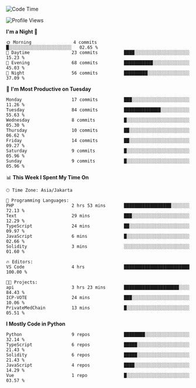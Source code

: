 <!--START_SECTION:waka-->
![Code Time](http://img.shields.io/badge/Code%20Time-1%2C556%20hrs%2045%20mins-blue)

![Profile Views](http://img.shields.io/badge/Profile%20Views-2-blue)

**I'm a Night 🦉** 

```text
🌞 Morning                4 commits           █░░░░░░░░░░░░░░░░░░░░░░░░   02.65 % 
🌆 Daytime                23 commits          ████░░░░░░░░░░░░░░░░░░░░░   15.23 % 
🌃 Evening                68 commits          ███████████░░░░░░░░░░░░░░   45.03 % 
🌙 Night                  56 commits          █████████░░░░░░░░░░░░░░░░   37.09 % 
```
📅 **I'm Most Productive on Tuesday** 

```text
Monday                   17 commits          ███░░░░░░░░░░░░░░░░░░░░░░   11.26 % 
Tuesday                  84 commits          ██████████████░░░░░░░░░░░   55.63 % 
Wednesday                8 commits           █░░░░░░░░░░░░░░░░░░░░░░░░   05.30 % 
Thursday                 10 commits          ██░░░░░░░░░░░░░░░░░░░░░░░   06.62 % 
Friday                   14 commits          ██░░░░░░░░░░░░░░░░░░░░░░░   09.27 % 
Saturday                 9 commits           █░░░░░░░░░░░░░░░░░░░░░░░░   05.96 % 
Sunday                   9 commits           █░░░░░░░░░░░░░░░░░░░░░░░░   05.96 % 
```


📊 **This Week I Spent My Time On** 

```text
🕑︎ Time Zone: Asia/Jakarta

💬 Programming Languages: 
PHP                      2 hrs 53 mins       ██████████████████░░░░░░░   72.13 % 
Text                     29 mins             ███░░░░░░░░░░░░░░░░░░░░░░   12.29 % 
TypeScript               24 mins             ██░░░░░░░░░░░░░░░░░░░░░░░   09.97 % 
JavaScript               6 mins              █░░░░░░░░░░░░░░░░░░░░░░░░   02.66 % 
Solidity                 3 mins              ░░░░░░░░░░░░░░░░░░░░░░░░░   01.60 % 

🔥 Editors: 
VS Code                  4 hrs               █████████████████████████   100.00 % 

🐱‍💻 Projects: 
api                      3 hrs 23 mins       █████████████████████░░░░   84.43 % 
ICP-VOTE                 24 mins             ███░░░░░░░░░░░░░░░░░░░░░░   10.06 % 
PrivateMedChain          13 mins             █░░░░░░░░░░░░░░░░░░░░░░░░   05.51 % 
```

**I Mostly Code in Python** 

```text
Python                   9 repos             ████████░░░░░░░░░░░░░░░░░   32.14 % 
TypeScript               6 repos             █████░░░░░░░░░░░░░░░░░░░░   21.43 % 
Solidity                 6 repos             █████░░░░░░░░░░░░░░░░░░░░   21.43 % 
JavaScript               4 repos             ████░░░░░░░░░░░░░░░░░░░░░   14.29 % 
Vue                      1 repo              █░░░░░░░░░░░░░░░░░░░░░░░░   03.57 % 
```




<!--END_SECTION:waka-->
